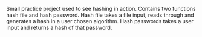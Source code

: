 Small practice project used to see hashing in action. Contains two functions hash file and hash password. Hash file takes a file input, reads through and generates a hash in a user chosen algorithm. Hash passwords takes a user input and returns a hash of that password.
